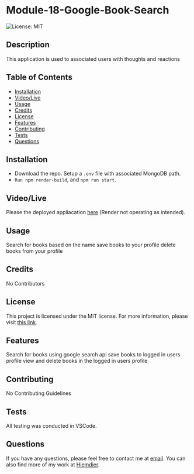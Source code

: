 # Module-18-Google-Book-Search
![License: MIT](https://img.shields.io/badge/License-MIT-yellow.svg)
## Description
This application is used to associated users with thoughts and reactions

## Table of Contents
- [Installation](#installation)
- [Video/Live](#video)
- [Usage](#usage)
- [Credits](#credits)
- [License](#license)
- [Features](#features)
- [Contributing](#contributing)
- [Tests](#tests)
- [Questions](#questions)

## Installation
- Download the repo. Setup a `.env` file with associated MongoDB path. 
- `Run npm render-build`, and `npm run start`.

## Video/Live
Please the deployed appliacation [here](https://module18-challenge.onrender.com) (Render not operating as intended).

## Usage
Search for books based on the name
save books to your profile
delete books from your profile

## Credits
No Contributors

## License
This project is licensed under the MIT license. For more information, please visit [this link](https://opensource.org/licenses/MIT).

## Features
Search for books using google search api
save books to logged in users profile
view and delete books in the logged in users profile

## Contributing
No Contributing Guidelines

## Tests
All testing was conducted in VSCode.

## Questions
If you have any questions, please feel free to contact me at [email](shane.d.anderson@outlook.com). You can also find more of my work at [Hiemdier](https://github.com/Hiemdier).
